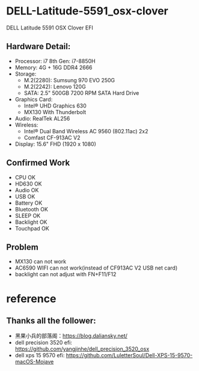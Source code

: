# DELL-Latitude-5591_osx-clover
DELL Latitude 5591 OSX Clover EFI

## Hardware Detail:
- Processor: i7 8th Gen: i7-8850H
- Memory: 4G + 16G DDR4 2666
- Storage: 
  * M.2(2280): Sumsung 970 EVO 250G
  * M.2(2242): Lenovo 120G
  * SATA: 2.5" 500GB 7200 RPM SATA Hard Drive
- Graphics Card:
  * Intel® UHD Graphics 630
  * MX130 With Thunderbolt
- Audio: RealTek AL256
- Wireless: 
  * Intel® Dual Band Wireless AC 9560 (802.11ac) 2x2
  * Comfast CF-913AC V2
- Display: 15.6" FHD (1920 x 1080) 

## Confirmed Work
- CPU OK
- HD630 OK
- Audio OK
- USB OK
- Battery OK
- Bluetooth OK
- SLEEP OK
- Backlight OK
- Touchpad OK

## Problem
- MX130 can not work
- AC6590 WIFI can not work(instead of CF913AC V2 USB net card)
- backlight can not adjust with FN+F11/F12

# reference
## Thanks all the follower:
- 黑果小兵的部落阁：https://blog.daliansky.net/
- dell precision 3520 efi: https://github.com/yangjinhe/dell_precision_3520_osx
- dell xps 15 9570 efi: https://github.com/LuletterSoul/Dell-XPS-15-9570-macOS-Mojave
